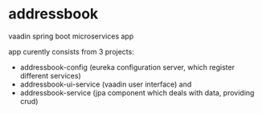 # addressbook
vaadin spring boot microservices app

app curently consists from 3 projects:
* addressbook-config (eureka configuration server, which register different services)
* addressbook-ui-service (vaadin user interface) and
* addressbook-service (jpa component which deals with data, providing crud)



